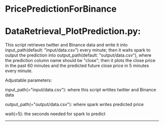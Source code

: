 # PricePredictionForBinance

# DataRetrieval_PlotPrediction.py:
This script retrieves twitter and Binance data and write it into input_path(default: "input/data.csv") every minute; 
then it waits spark to output the prediction into output_path(default: "output/data.csv"), where the prediction column name should be "close";
then it plots the close price in the past 60 minutes and the predicted future close price in 5 minutes every minute.

Adjustable parameters:

input_path(="input/data.csv"): where this script wrtites twitter and Binance data  

output_path(="output/data.csv"): where spark writes predicted price

wait(=5): the seconds needed for spark to predict


----------------------------------
